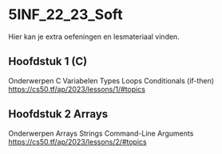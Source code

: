 # 5INF_22_23_Soft

Hier kan je extra oefeningen en lesmateriaal vinden.


## Hoofdstuk 1 (C)

Onderwerpen
C
Variabelen
Types
Loops
Conditionals (if-then)
https://cs50.tf/ap/2023/lessons/1/#topics


## Hoofdstuk 2 Arrays

Onderwerpen
Arrays
Strings
Command-Line Arguments
https://cs50.tf/ap/2023/lessons/2/#topics

